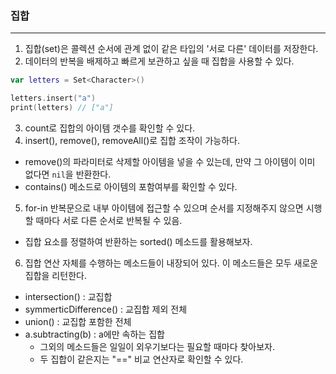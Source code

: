 ### 집합
---
1. 집합(set)은 콜렉션 순서에 관계 없이 같은 타입의 '서로 다른' 데이터를 저장한다.
2. 데이터의 반복을 배제하고 빠르게 보관하고 싶을 때 집합을 사용할 수 있다.
```swift
var letters = Set<Character>()

letters.insert("a")
print(letters) // ["a"]
``` 
3. count로 집합의 아이템 갯수를 확인할 수 있다.
4. insert(), remove(), removeAll()로 집합 조작이 가능하다.
- remove()의 파라미터로 삭제할 아이템을 넣을 수 있는데, 만약 그 아이템이 이미 없다면 `nil`을 반환한다.
- contains() 메소드로 아이템의 포함여부를 확인할 수 있다.
5. for-in 반복문으로 내부 아이템에 접근할 수 있으며 순서를 지정해주지 않으면 시행할 때마다 서로 다른 순서로 반복될 수 있음.
- 집합 요소를 정렬하여 반환하는 sorted() 메소드를 활용해보자.
6. 집합 연산 자체를 수행하는 메소드들이 내장되어 있다. 이 메소드들은 모두 새로운 집합을 리턴한다.
- intersection() : 교집합
- symmerticDifference() : 교집합 제외 전체
- union() : 교집합 포함한 전체
- a.subtracting(b) : a에만 속하는 집합
    + 그외의 메소드들은 일일이 외우기보다는 필요할 때마다 찾아보자.
    + 두 집합이 같은지는 "==" 비교 연산자로 확인할 수 있다.